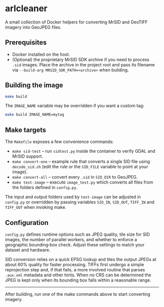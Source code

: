 # arlcleaner

A small collection of Docker helpers for converting MrSID and GeoTIFF imagery into GeoJPEG files.

## Prerequisites
* Docker installed on the host.
* (Optional) the proprietary MrSID SDK archive if you need to process `.sid` images.  Place the archive in the project root and pass its filename via `--build-arg MRSID_SDK_PATH=<archive>` when building.

## Building the image
```bash
make build
```
The `IMAGE_NAME` variable may be overridden if you want a custom tag:
```bash
make build IMAGE_NAME=mytag
```

## Make targets
The `Makefile` exposes a few convenience commands:

- `make sid-test` – run `sidtest.py` inside the container to verify GDAL and MrSID support.
- `make convert-one` – example rule that converts a single SID file using `decode_sid.sh` (edit the rule or the `SID_FILE` variable to point at your image).
- `make convert-all` – convert every `.sid` in `SID_DIR` to GeoJPEG.
- `make test-image` – execute `image_test.py` which converts all files from the folders defined in `config.py`.

The input and output folders used by `test-image` can be adjusted in `config.py` or overridden by passing variables `SID_IN`, `SID_OUT`, `TIFF_IN` and `TIFF_OUT` when invoking make.

## Configuration
`config.py` defines runtime options such as JPEG quality, tile size for SID images, the number of parallel workers, and whether to enforce a geographic bounding‑box check.  Adjust these settings to match your dataset and hardware.

SID conversion relies on a quick EPSG lookup and tiles the output JPEGs at about 60% quality for faster processing. TIFFs first undergo a simple reprojection step and, if that fails, a more involved routine that parses `.aux.xml` metadata and other hints. When no CRS can be determined the JPEG is kept only when its bounding box falls within a reasonable range.

---
After building, run one of the make commands above to start converting imagery.

